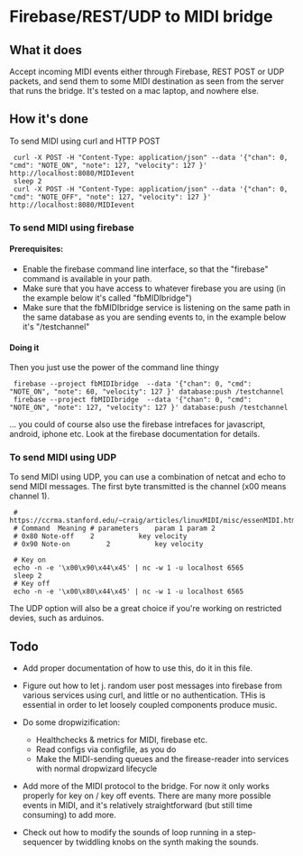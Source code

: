 Firebase/REST/UDP  to MIDI bridge
========


What it does
----
Accept incoming MIDI events either through Firebase, REST POST
or UDP packets, and send them to some MIDI destination as seen from
the server that runs the bridge.  It's tested on a mac laptop, and nowhere else.

How it's done
----




To send MIDI using curl and HTTP POST


     curl -X POST -H "Content-Type: application/json" --data '{"chan": 0, "cmd": "NOTE_ON", "note": 127, "velocity": 127 }' http://localhost:8080/MIDIevent
     sleep 2
     curl -X POST -H "Content-Type: application/json" --data '{"chan": 0, "cmd": "NOTE_OFF", "note": 127, "velocity": 127 }' http://localhost:8080/MIDIevent


### To send MIDI using firebase

#### Prerequisites:

   * Enable the firebase command line interface, so that the "firebase" command is available in your
     path.
   * Make sure that  you have access to whatever firebase you are using (in the example below it's called "fbMIDIbridge")
   * Make sure that the fbMIDIbridge service is listening on the same path in the same database as you are sending events to, in
     the example below it's "/testchannel"

#### Doing it

Then you just use the power of the command line thingy

     firebase --project fbMIDIbridge  --data '{"chan": 0, "cmd": "NOTE_ON", "note": 60, "velocity": 127 }' database:push /testchannel
     firebase --project fbMIDIbridge  --data '{"chan": 0, "cmd": "NOTE_ON", "note": 127, "velocity": 127 }' database:push /testchannel

... you could of course also use the firebase intrefaces for javascript, android, iphone  etc.   Look at the firebase documentation for details.


### To send MIDI using UDP

To send MIDI using UDP, you can use a combination of netcat and echo to send MIDI messages.  The first byte transmitted is the channel (x00 means channel 1).

     # https://ccrma.stanford.edu/~craig/articles/linuxMIDI/misc/essenMIDI.html
     # Command	Meaning	# parameters	param 1	param 2
     # 0x80	Note-off	2	        key	velocity
     # 0x90	Note-on	        2	        key	velocity

     # Key on
     echo -n -e '\x00\x90\x44\x45' | nc -w 1 -u localhost 6565
     sleep 2
     # Key off
     echo -n -e '\x00\x80\x44\x45' | nc -w 1 -u localhost 6565

The UDP option will also be a great choice if you're working on restricted devies, such as arduinos.


Todo
---

* Add proper documentation of how to use this, do it in this file.

* Figure out how to let j. random user post messages into firebase from
  various services using curl, and little or no authentication.  THis is
  essential in order to let loosely coupled components produce music.

* Do some dropwizification:
  * Healthchecks & metrics for MIDI, firebase etc.
  * Read configs via configfile, as you do
  * Make the MIDI-sending queues and the firease-reader into services with
    normal dropwizard lifecycle

* Add more of the MIDI protocol to the bridge.  For now it only
  works properly for key on / key off events.  There are many more
  possible events in MIDI, and it's relatively straightforward (but
  still time consuming) to add more.

* Check out how to modify the sounds of loop running in a step-sequencer
  by twiddling knobs on the synth making the sounds.
